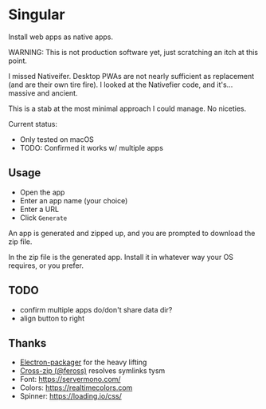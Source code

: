 # Singular

Install web apps as native apps.

WARNING: This is not production software yet, just scratching an itch at this point.

I missed Nativeifer.
Desktop PWAs are not nearly sufficient as replacement (and are their own tire fire).
I looked at the Nativefier code, and it's... massive and ancient.

This is a stab at the most minimal approach I could manage. No niceties.

Current status:

- Only tested on macOS
- TODO: Confirmed it works w/ multiple apps

## Usage

- Open the app
- Enter an app name (your choice)
- Enter a URL
- Click `Generate`

An app is generated and zipped up, and you are prompted to download the zip file.

In the zip file is the generated app. Install it in whatever way your OS requires, or you prefer.

## TODO

- confirm multiple apps do/don't share data dir?
- align button to right

## Thanks

- [Electron-packager](https://electron.github.io/packager/main/index.html) for the heavy lifting
- [Cross-zip (@feross)](https://github.com/feross/cross-zip) resolves symlinks tysm
- Font: https://servermono.com/
- Colors: https://realtimecolors.com
- Spinner: https://loading.io/css/
